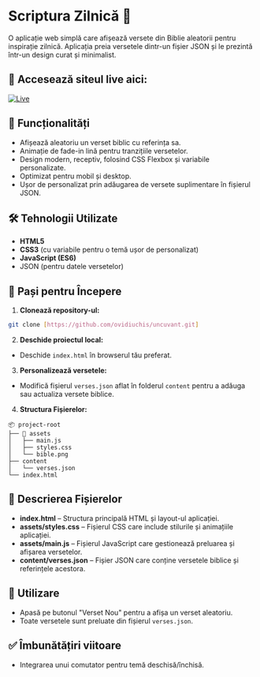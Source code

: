 # Scriptura Zilnică 🌱

O aplicație web simplă care afișează versete din Biblie aleatorii pentru inspirație zilnică. Aplicația preia versetele dintr-un fișier JSON și le prezintă într-un design curat și minimalist.

## 🚨 Accesează siteul live aici:

[![Live](https://img.shields.io/badge/Vezi_live-uncuvant.ro-brightgreen?style=for-the-badge)](http://uncuvant.ro)

## 🌟 Funcționalități
- Afișează aleatoriu un verset biblic cu referința sa.
- Animație de fade-in lină pentru tranzițiile versetelor.
- Design modern, receptiv, folosind CSS Flexbox și variabile personalizate.
- Optimizat pentru mobil și desktop.
- Ușor de personalizat prin adăugarea de versete suplimentare în fișierul JSON.

## 🛠️ Tehnologii Utilizate
- **HTML5**
- **CSS3** (cu variabile pentru o temă ușor de personalizat)
- **JavaScript (ES6)**
- JSON (pentru datele versetelor)

## 🚀 Pași pentru Începere

1. **Clonează repository-ul:**

```bash
git clone [https://github.com/ovidiuchis/uncuvant.git]
```

2. **Deschide proiectul local:**

- Deschide `index.html` în browserul tău preferat.

3. **Personalizează versetele:**

- Modifică fișierul `verses.json` aflat în folderul `content` pentru a adăuga sau actualiza versete biblice.

4. **Structura Fișierelor:**

```
📦 project-root
├── 📂 assets
│   ├── main.js
│   ├── styles.css
│   └── bible.png
├── content
│   └── verses.json
└── index.html
```

## 📂 Descrierea Fișierelor

- **index.html** – Structura principală HTML și layout-ul aplicației.
- **assets/styles.css** – Fișierul CSS care include stilurile și animațiile aplicației.
- **assets/main.js** – Fișierul JavaScript care gestionează preluarea și afișarea versetelor.
- **content/verses.json** – Fișier JSON care conține versetele biblice și referințele acestora.

## 🎯 Utilizare
- Apasă pe butonul "Verset Nou" pentru a afișa un verset aleatoriu.
- Toate versetele sunt preluate din fișierul `verses.json`.

## ✅ Îmbunătățiri viitoare
- Integrarea unui comutator pentru temă deschisă/închisă.
